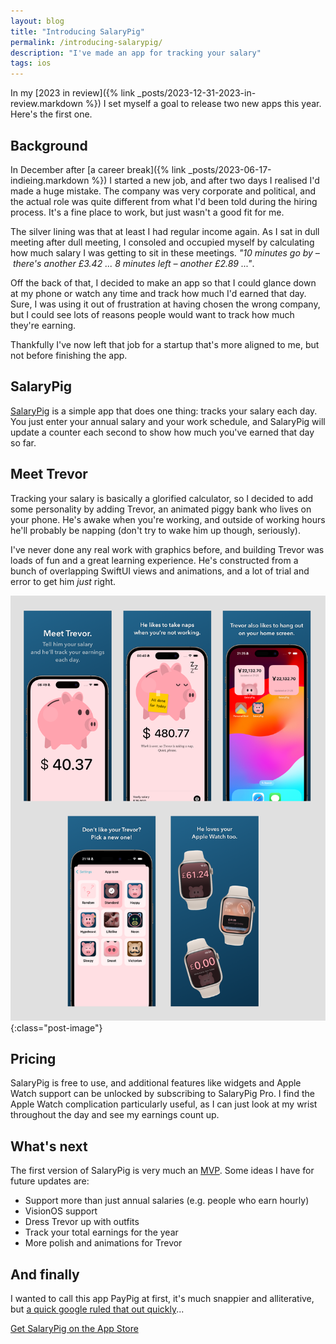 ```yaml
---
layout: blog
title: "Introducing SalaryPig"
permalink: /introducing-salarypig/
description: "I've made an app for tracking your salary"
tags: ios
---
```


In my [2023 in review]({% link _posts/2023-12-31-2023-in-review.markdown %}) I set myself a goal to release two new apps this year. Here's the first one.

## Background

In December after [a career break]({% link _posts/2023-06-17-indieing.markdown %}) I started a new job, and after two days I realised I'd made a huge mistake. The company was very corporate and political, and the actual role was quite different from what I'd been told during the hiring process. It's a fine place to work, but just wasn't a good fit for me.

The silver lining was that at least I had regular income again. As I sat in dull meeting after dull meeting, I consoled and occupied myself by calculating how much salary I was getting to sit in these meetings. _"10 minutes go by – there's another £3.42 ... 8 minutes left – another £2.89 ..."_.

Off the back of that, I decided to make an app so that I could glance down at my phone or watch any time and track how much I'd earned that day. Sure, I was using it out of frustration at having chosen the wrong company, but I could see lots of reasons people would want to track how much they're earning.

Thankfully I've now left that job for a startup that's more aligned to me, but not before finishing the app.

## SalaryPig

[SalaryPig](https://apps.apple.com/us/app/salarypig/id6475237479) is a simple app that does one thing: tracks your salary each day. You just enter your annual salary and your work schedule, and SalaryPig will update a counter each second to show how much you've earned that day so far.

## Meet Trevor

Tracking your salary is basically a glorified calculator, so I decided to add some personality by adding Trevor, an animated piggy bank who lives on your phone. He's awake when you're working, and outside of working hours he'll probably be napping (don't try to wake him up though, seriously).

I've never done any real work with graphics before, and building Trevor was loads of fun and a great learning experience. He's constructed from a bunch of overlapping SwiftUI views and animations, and a lot of trial and error to get him _just_ right.

![Screenshots of SalaryPig](/assets/post-images/salarypig-screenshots.png){:class="post-image"}

## Pricing

SalaryPig is free to use, and additional features like widgets and Apple Watch support can be unlocked by subscribing to SalaryPig Pro. I find the Apple Watch complication particularly useful, as I can just look at my wrist throughout the day and see my earnings count up.

## What's next

The first version of SalaryPig is very much an [MVP](https://en.wikipedia.org/wiki/Minimum_viable_product). Some ideas I have for future updates are:

- Support more than just annual salaries (e.g. people who earn hourly)
- VisionOS support
- Dress Trevor up with outfits
- Track your total earnings for the year
- More polish and animations for Trevor

## And finally

I wanted to call this app PayPig at first, it's much snappier and alliterative, but [a quick google ruled that out quickly](https://www.urbandictionary.com/define.php?term=paypig)...

[Get SalaryPig on the App Store](https://apps.apple.com/us/app/salarypig/id6475237479)
